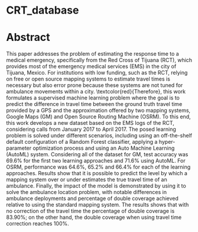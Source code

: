 # CRT_database

# Abstract

This paper addresses the problem of estimating the response time to a medical emergency, specifically from the Red Cross of Tijuana (RCT), which provides most of the emergency medical services (EMS) in the city of Tijuana, Mexico.
For institutions with low funding, such as the RCT, relying on free or open source mapping systems to estimate travel times is necessary but also error prone because these systems are not tuned for ambulance movements within a city.
\textcolor{red}{Therefore}, this work formulates a supervised machine learning problem where the goal is to predict the difference in travel time between the ground truth travel time provided by a GPS and the approximation offered by two mapping systems, Google Maps (GM) and Open Source Routing Machine (OSRM).
To this end, this work develops a new dataset based on the EMS logs of the RCT, considering calls from January 2017 to April 2017.
The posed learning problem is solved under different scenarios, including using an off-the-shelf default configuration of a Random Forest classifier, applying a hyper-parameter optimization process and using an Auto Machine Learning (AutoML) system.
Considering all of the dataset for GM, test accuracy was 69.6\% for the first two learning approaches and 71.6\% using AutoML.
For OSRM, performance was 64.6\%, 65.2\% and 66.4\% for each of the learning approaches.
Results show that it is possible to predict the level by which a mapping system over or under estimates the true travel time of an ambulance.
Finally, the impact of the model is demonstrated by using it to solve the ambulance location problem, with notable
differences in ambulance deployments and percentage of double coverage achieved relative to using the standard mapping system. The results shows that with no correction of the travel time the percentage of double coverage is 83.90\%; on the other hand, the double coverage when using travel time correction reaches 100\%.
